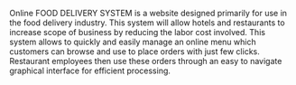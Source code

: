 Online FOOD DELIVERY SYSTEM is a website designed primarily for use in the food delivery industry. This system will allow hotels and restaurants to increase scope of business by reducing the labor cost involved. This system allows to quickly and easily manage an online menu which customers can browse and use to place orders with just few clicks. Restaurant employees then use these orders through an easy to navigate graphical interface for efficient processing.
